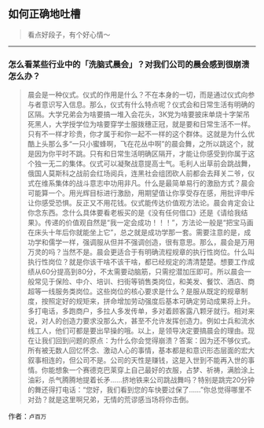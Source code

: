 ## 如何正确地吐槽

> 看点好段子，有个好心情～


 
---

### 怎么看某些行业中的「洗脑式晨会」？对我们公司的晨会感到很崩溃怎么办？

> 晨会是一种仪式。仪式的作用是什么？不在本身的一切，而是通过仪式向参与者意识写入信息。那么，仪式有什么特点呢？仪式会和日常生活有明确的区隔。大学兄弟会为啥要搞一堆入会花头，3K党为啥要披床单烧十字架吊死黑人，大学授学位为啥要穿学士服拨穗正冠，就是要和日常生活不一样。只有不一样才珍贵，你才属于和你一起不一样的这个群体。这就是为什么优酷上头那么多“一只小蜜蜂啊，飞在花丛中啊”的晨会舞，之所以跳这个，就是因为你平时不跳。只有和日常生活明确区隔开，才能让你感受到你属于这个独一无二的集体。仪式可以凝聚战意提高士气。毛利人出草前会跳战舞，俄国人莫斯科之战前会红场阅兵，连黑社会组团砍人前都会去拜关二爷，仪式在维系集体的战斗意志中功用非凡。什么是最简单易行的激励方式？晨会可能算一个。用光辉目标进行激励，用期望值让你享受存在感，用批评申斥让你感受恐惧。反正又不用花钱。仪式能传达价值观方法论。晨会肯定会让你念东西。念什么具体要看老板买的是《没有任何借口》还是《请给我结果》。传递的价值观自然是“我一定会成功！！！”，方法论一般是“把宝马画在床头十年后你就能坐上它”，总之就是成功学那一套。需要注意的是，成功学和儒学一样，强调服从但并不强调创造，很有意思。那么，晨会是万用万灵的吗？当然不是。晨会更适合于有明确流程规章的执行性岗位。什么叫执行性岗位？就是你该干啥不该干啥，都已经规定的清清楚楚。想要工作成绩从60分提高到80分，不太需要动脑筋，只需挖潜加压即可。所以晨会一般常见于保险、中介、培训、扫街等销售类岗位，和美发、餐饮、酒店、商超等一线服务类岗位。这些岗位的核心要求是什么？是服从既定的规章制度，按照定好的规矩来，拼命增加劳动强度后基本可确定劳动成果将上升。多打电话，多跑商户，多拉人多发传单，多对着顾客露八颗牙就行。相对来说，对人的创造力要求没那么大，甚至不允许发挥创造力。例如士兵和流水线工人，他们可都是要出早操的哦。以上，是领导决定要搞晨会的理由。现在让我们回到问题的原点：为什么你会觉得崩溃？答案：因为还不够仪式。所有被无数人回忆怀念、激动人心的事情，基本都是和意识形态层面的宏大叙事相连的，但公司不是。公司的天性是赚钱，这是入世到不能再入世的事情。你能想象一个赛德克巴莱穿上自己最好的衣服，占梦、祈祷，满脸涂上油彩，杀气腾腾地提着长矛……挤地铁来公司跳战舞吗？特别是跳完20分钟的舞还得打电话：“您好，我们看到您的车快要过保了……”你总觉得哪里不对劲？就是这里啊兄弟，无情的荒谬感当场将你击倒。


作者：`卢百万`